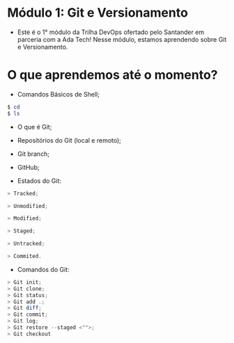 # Módulo 1: Git e Versionamento
* Este é o 1° módulo da Trilha DevOps ofertado pelo Santander em parceria com a Ada Tech! Nesse módulo, estamos aprendendo sobre Git e Versionamento.
# O que aprendemos até o momento?
* Comandos Básicos de Shell;
```powershell
$ cd
$ ls
```
* O que é Git;

* Repositórios do Git (local e remoto);

* Git branch;

* GitHub;

* Estados do Git:
```powershell
> Tracked;

> Unmodified;

> Modified;

> Staged;

> Untracked;

> Commited.
```
* Comandos do Git:
```powershell
> Git init;
> Git clone;
> Git status;
> Git add .;
> Git diff;
> Git commit;
> Git log;
> Git restore --staged <"">;
> Git checkout